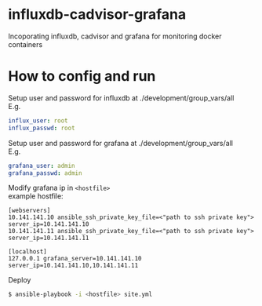 # influxdb-cadvisor-grafana

Incoporating influxdb, cadvisor and grafana for monitoring docker containers

# How to config and run

Setup user and password for influxdb at ./development/group_vars/all  
E.g.
  ```yaml
  influx_user: root
  influx_passwd: root
  ```
Setup user and password for grafana at ./development/group_vars/all  
E.g.
  ```yaml
  grafana_user: admin
  grafana_passwd: admin
  ```
Modify grafana ip in `<hostfile>`  
example hostfile:
```
[webservers]
10.141.141.10 ansible_ssh_private_key_file=<"path to ssh private key"> server_ip=10.141.141.10
10.141.141.11 ansible_ssh_private_key_file=<"path to ssh private key"> server_ip=10.141.141.11

[localhost]
127.0.0.1 grafana_server=10.141.141.10 server_ip=10.141.141.10,10.141.141.11
```

Deploy
  ```bash
  $ ansible-playbook -i <hostfile> site.yml
  ```
